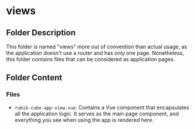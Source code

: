 # views

## Folder Description

This folder is named "views" more out of convention than actual usage, as the application doesn't use a router and has only one page. Nonetheless, this folder contains files that can be considered as application pages.

## Folder Content

### Files

- `rubik-cube-app-view.vue`: Contains a Vue component that encapsulates all the application logic. It serves as the main page component, and everything you see when using the app is rendered here.

